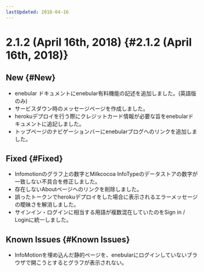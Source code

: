 ```yaml
---
lastUpdated: 2018-04-16
---
```


# 2.1.2 (April 16th, 2018) {#2.1.2 (April 16th, 2018)}

## New {#New}

- enebular ドキュメントにenebular有料機能の記述を追加しました。(英語版のみ)
- サービスダウン時のメッセージページを作成しました。
- herokuデプロイを行う際にクレジットカード情報が必要な旨をenebularドキュメントに追記しました。
- トップページのナビゲーションバーにenebularブログへのリンクを追加しました。

## Fixed {#Fixed}

- Infomotionのグラフ上の数字とMilkcocoa InfoTypeのデータストアの数字が一致しない不具合を修正しました。
- 存在しないAboutページへのリンクを削除しました。
- 誤ったトークンでherokuデプロイをした場合に表示されるエラーメッセージの曖昧さを解消しました。
- サインイン・ログインに相当する用語が複数混在していたのをSign in / Loginに統一しました。

## Known Issues {#Known Issues}

- InfoMotionを埋め込んだ静的ページを、enebularにログインしていないブラウザで開こうとするとグラフが表示されない。
